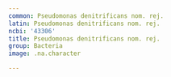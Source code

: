 ```yaml
---
common: Pseudomonas denitrificans nom. rej.
latin: Pseudomonas denitrificans nom. rej.
ncbi: '43306'
title: Pseudomonas denitrificans nom. rej.
group: Bacteria
image: .na.character

---
```

